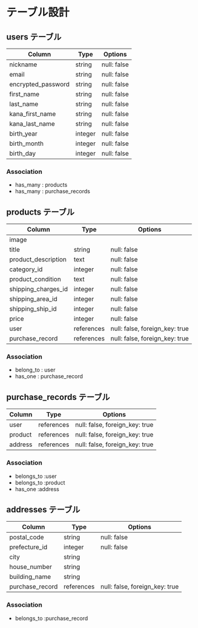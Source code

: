 # テーブル設計

## users テーブル

| Column             | Type    | Options     |
| ------------------ | ------- | ----------- |
| nickname           | string  | null: false |
| email              | string  | null: false |
| encrypted_password | string  | null: false |
| first_name         | string  | null: false |
| last_name          | string  | null: false |
| kana_first_name    | string  | null: false |
| kana_last_name     | string  | null: false |
| birth_year         | integer | null: false |
| birth_month        | integer | null: false |
| birth_day          | integer | null: false |

### Association

- has_many : products
- has_many : purchase_records

## products テーブル

| Column              | Type       | Options                        |
| ------------------- | ---------- | ------------------------------ |
| image               |            |                                |
| title               | string     | null: false                    |
| product_description | text       | null: false                    |
| category_id         | integer    | null: false                    |
| product_condition   | text       | null: false                    |
| shipping_charges_id | integer    | null: false                    |
| shipping_area_id    | integer    | null: false                    |
| shipping_ship_id    | integer    | null: false                    |
| price               | integer    | null: false                    |
| user                | references | null: false, foreign_key: true |
| purchase_record     | references | null: false, foreign_key: true |

### Association

- belong_to : user
- has_one   : purchase_record

## purchase_records テーブル

| Column  | Type       | Options                        |
| ------- | ---------- | ------------------------------ |
| user    | references | null: false, foreign_key: true |
| product | references | null: false, foreign_key: true |
| address | references | null: false, foreign_key: true |

### Association

- belongs_to :user
- belongs_to :product
- has_one    :address

## addresses テーブル

| Column          | Type       | Options                        |
| --------------- | ---------- | ------------------------------ |
| postal_code     | string     | null: false                    |
| prefecture_id   | integer    | null: false                    |
| city            | string     |                                |
| house_number    | string     |                                |
| building_name   | string     |                                |
| purchase_record | references | null: false, foreign_key: true |

### Association

- belongs_to :purchase_record